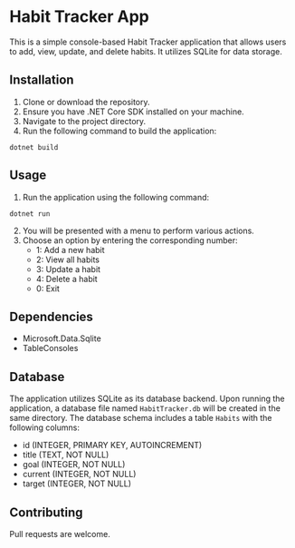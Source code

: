 # Habit Tracker App

This is a simple console-based Habit Tracker application that allows users to add, view, update, and delete habits. It utilizes SQLite for data storage.

## Installation

1. Clone or download the repository.
2. Ensure you have .NET Core SDK installed on your machine.
3. Navigate to the project directory.
4. Run the following command to build the application:
```  
dotnet build
```

## Usage

1. Run the application using the following command:
```
dotnet run
```
2. You will be presented with a menu to perform various actions.
3. Choose an option by entering the corresponding number:
   - 1: Add a new habit
   - 2: View all habits
   - 3: Update a habit
   - 4: Delete a habit
   - 0: Exit

## Dependencies

- Microsoft.Data.Sqlite
- TableConsoles

## Database

The application utilizes SQLite as its database backend. Upon running the application, a database file named `HabitTracker.db` will be created in the same directory.
The database schema includes a table `Habits` with the following columns:
- id (INTEGER, PRIMARY KEY, AUTOINCREMENT)
- title (TEXT, NOT NULL)
- goal (INTEGER, NOT NULL)
- current (INTEGER, NOT NULL)
- target (INTEGER, NOT NULL)

## Contributing


Pull requests are welcome. 
